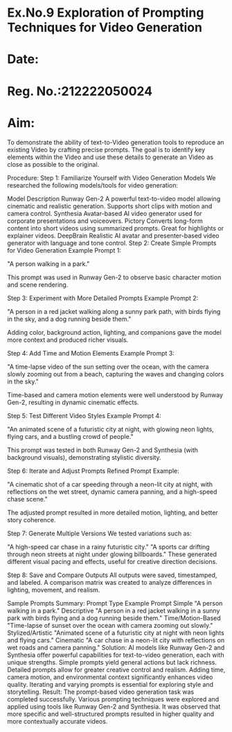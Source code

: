 # Ex.No.9 Exploration of Prompting Techniques for Video Generation

# Date:
# Reg. No.:212222050024

# Aim:
To demonstrate the ability of text-to-Video generation tools to reproduce an existing Video by crafting precise prompts. The goal is to identify key elements within the Video and use these details to generate an Video as close as possible to the original.
 

Procedure:
Step 1: Familiarize Yourself with Video Generation Models
We researched the following models/tools for video generation:

Model	Description
Runway Gen-2	A powerful text-to-video model allowing cinematic and realistic generation. Supports short clips with motion and camera control.
Synthesia	Avatar-based AI video generator used for corporate presentations and voiceovers.
Pictory	Converts long-form content into short videos using summarized prompts. Great for highlights or explainer videos.
DeepBrain	Realistic AI avatar and presenter-based video generator with language and tone control.
Step 2: Create Simple Prompts for Video Generation
Example Prompt 1:

"A person walking in a park."

This prompt was used in Runway Gen-2 to observe basic character motion and scene rendering.

Step 3: Experiment with More Detailed Prompts
Example Prompt 2:

"A person in a red jacket walking along a sunny park path, with birds flying in the sky, and a dog running beside them."

Adding color, background action, lighting, and companions gave the model more context and produced richer visuals.

Step 4: Add Time and Motion Elements
Example Prompt 3:

"A time-lapse video of the sun setting over the ocean, with the camera slowly zooming out from a beach, capturing the waves and changing colors in the sky."

Time-based and camera motion elements were well understood by Runway Gen-2, resulting in dynamic cinematic effects.

Step 5: Test Different Video Styles
Example Prompt 4:

"An animated scene of a futuristic city at night, with glowing neon lights, flying cars, and a bustling crowd of people."

This prompt was tested in both Runway Gen-2 and Synthesia (with background visuals), demonstrating stylistic diversity.

Step 6: Iterate and Adjust Prompts
Refined Prompt Example:

"A cinematic shot of a car speeding through a neon-lit city at night, with reflections on the wet street, dynamic camera panning, and a high-speed chase scene."

The adjusted prompt resulted in more detailed motion, lighting, and better story coherence.

Step 7: Generate Multiple Versions
We tested variations such as:

"A high-speed car chase in a rainy futuristic city."
"A sports car drifting through neon streets at night under glowing billboards."
These generated different visual pacing and effects, useful for creative direction decisions.

Step 8: Save and Compare Outputs
All outputs were saved, timestamped, and labeled. A comparison matrix was created to analyze differences in lighting, movement, and realism.

Sample Prompts Summary:
Prompt Type	Example Prompt
Simple	"A person walking in a park."
Descriptive	"A person in a red jacket walking in a sunny park with birds flying and a dog running beside them."
Time/Motion-Based	"Time-lapse of sunset over the ocean with camera zooming out slowly."
Stylized/Artistic	"Animated scene of a futuristic city at night with neon lights and flying cars."
Cinematic	"A car chase in a neon-lit city with reflections on wet roads and camera panning."
Solution:
AI models like Runway Gen-2 and Synthesia offer powerful capabilities for text-to-video generation, each with unique strengths.
Simple prompts yield general actions but lack richness.
Detailed prompts allow for greater creative control and realism.
Adding time, camera motion, and environmental context significantly enhances video quality.
Iterating and varying prompts is essential for exploring style and storytelling.
Result:
The prompt-based video generation task was completed successfully. Various prompting techniques were explored and applied using tools like Runway Gen-2 and Synthesia. It was observed that more specific and well-structured prompts resulted in higher quality and more contextually accurate videos.
